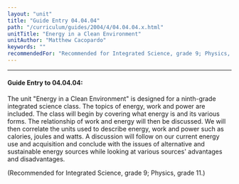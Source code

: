 ```yaml
---
layout: "unit"
title: "Guide Entry 04.04.04"
path: "/curriculum/guides/2004/4/04.04.04.x.html"
unitTitle: "Energy in a Clean Environment"
unitAuthor: "Matthew Cacopardo"
keywords: ""
recommendedFor: "Recommended for Integrated Science, grade 9; Physics, grade 11."
---
```

<body>
<hr/>
 <h4>
  Guide Entry to 04.04.04:
 </h4>
 <p>
  The unit "Energy in a Clean Environment" is designed for a ninth-grade integrated science class. The topics of energy, work and power are included. The class will begin by covering what energy is and its various forms. The relationship of work and energy will then be discussed. We will then correlate the units used to describe energy, work and power such as calories, joules and watts. A discussion will follow on our current energy use and acquisition and conclude with the issues of alternative and sustainable energy sources while looking at various sources' advantages and disadvantages.
 </p>
<p>
  (Recommended for Integrated Science, grade 9; Physics, grade 11.)
 </p>

</body>